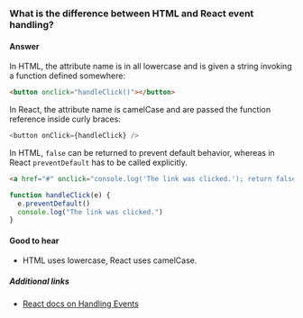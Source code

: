 ### What is the difference between HTML and React event handling?

#### Answer

In HTML, the attribute name is in all lowercase and is given a string invoking a function defined somewhere:

```html
<button onclick="handleClick()"></button>
```

In React, the attribute name is camelCase and are passed the function reference inside curly braces:

```js
<button onClick={handleClick} />
```

In HTML, `false` can be returned to prevent default behavior, whereas in React `preventDefault` has to be called explicitly.

```html
<a href="#" onclick="console.log('The link was clicked.'); return false" />
```

```js
function handleClick(e) {
  e.preventDefault()
  console.log("The link was clicked.")
}
```

#### Good to hear

- HTML uses lowercase, React uses camelCase.

##### Additional links

- [React docs on Handling Events](https://reactjs.org/docs/handling-events.html)

<!-- tags: (react,javascript,html) -->

<!-- expertise: (1) -->

